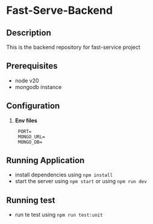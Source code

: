# Fast-Serve-Backend

## Description
This is the backend repository for fast-service project

## Prerequisites
- node v20
- mongodb instance

## Configuration
1. **Env files**
   ```plaintext
    PORT=
    MONGO_URL=
    MONGO_DB=
   ```

## Running Application
- install dependencies using `npm install`
- start the server using `npm start` or using `npm run dev`

## Running test
- run te test using `npm run test:unit`